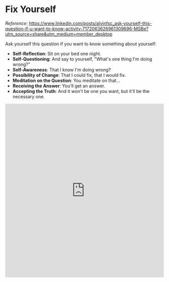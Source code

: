 # Fix Yourself

_Reference:_ https://www.linkedin.com/posts/alvinfsc_ask-yourself-this-question-if-u-want-to-know-activity-7172063626961309696-MSBe?utm_source=share&utm_medium=member_desktop

Ask yourself this question if you want to know something about yourself:

- **Self-Reflection**: Sit on your bed one night.
- **Self-Questioning**: And say to yourself, "What's one thing I'm doing wrong?"
- **Self-Awareness**: That I know I'm doing wrong?
- **Possibility of Change**: That I could fix, that I would fix.
- **Meditation on the Question**: You meditate on that...
- **Receiving the Answer**: You'll get an answer.
- **Accepting the Truth**: And it won't be one you want, but it'll be the necessary one.

<iframe src="https://www.linkedin.com/embed/feed/update/urn:li:ugcPost:7172063626034438144" height="550" width="504" frameborder="0" allowfullscreen="" title="Embedded post"></iframe>